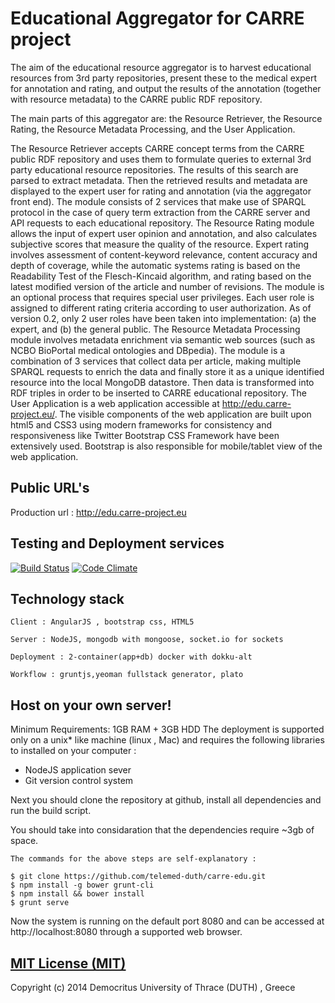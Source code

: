 
Educational Aggregator for CARRE project
=========
The aim of the educational resource aggregator is to harvest educational resources from 3rd party repositories, present these to the medical expert for annotation and rating, and output the results of the annotation (together with resource metadata) to the CARRE public RDF repository.

The main parts of this aggregator are: the Resource Retriever, the Resource Rating, the Resource Metadata Processing, and the User Application.

The Resource Retriever accepts CARRE concept terms from the CARRE public RDF repository and uses them to formulate queries to external 3rd party educational resource repositories. The results of this search are parsed to extract metadata. Then the retrieved results and metadata are displayed to the expert user for rating and annotation (via the aggregator front end). The module consists of 2 services that make use of SPARQL protocol in the case of query term extraction from the CARRE server and API requests to each educational repository.
The Resource Rating module allows the input of expert user opinion and annotation, and also calculates subjective scores that measure the quality of the resource. Expert rating involves assessment of content-keyword relevance, content accuracy and depth of coverage, while the automatic systems rating is based on the Readability Test of the Flesch-Kincaid algorithm, and rating based on the latest modified version of the article and number of revisions. The module is an optional process that requires special user privileges. Each user role is assigned to different rating criteria according to user authorization. As of version 0.2, only 2 user roles have been taken into implementation: (a) the expert, and (b) the general public.
The Resource Metadata Processing module involves metadata enrichment via semantic web sources (such as NCBO BioPortal medical ontologies and DBpedia). The module is a combination of 3 services that collect data per article, making multiple SPARQL requests to enrich the data and finally store it as a unique identified resource into the local MongoDB datastore. Then data is transformed into RDF triples in order to be inserted to CARRE educational repository.
The User Application is a web application accessible at http://edu.carre-project.eu/. The visible components of the web application are built upon html5 and CSS3 using modern frameworks for consistency and responsiveness like Twitter Bootstrap CSS Framework have been extensively used. Bootstrap is also responsible for mobile/tablet view of the web application.




Public URL's
-------

Production url : http://edu.carre-project.eu

Testing and Deployment services
---------
[![Build Status](https://travis-ci.org/telemed-duth/carre-edu.svg?branch=master)](https://travis-ci.org/telemed-duth/carre-edu)
[![Code Climate](https://codeclimate.com/github/telemed-duth/carre-edu/badges/gpa.svg)](https://codeclimate.com/github/telemed-duth/carre-edu)

Technology stack
----------------
    Client : AngularJS , bootstrap css, HTML5
    
    Server : NodeJS, mongodb with mongoose, socket.io for sockets
    
    Deployment : 2-container(app+db) docker with dokku-alt
    
    Workflow : gruntjs,yeoman fullstack generator, plato
    



Host on your own server!
--------------
Minimum Requirements: 1GB RAM + 3GB HDD
The deployment is supported only on a unix* like machine (linux , Mac) and requires the following libraries to installed on your computer : 

* NodeJS application sever
* Git version control system

Next you should clone the repository at github, install all dependencies and run the build script.

You should take into considaration that the dependencies require ~3gb of space.

    The commands for the above steps are self-explanatory :
            
    $ git clone https://github.com/telemed-duth/carre-edu.git
    $ npm install -g bower grunt-cli
    $ npm install && bower install
    $ grunt serve
            

Now the system is running on the default port 8080 and can be accessed at http://localhost:8080 through a supported web browser. 


    
[MIT License (MIT)](https://raw.githubusercontent.com/telemed-duth/carre-edu/master/LICENSE.txt)
------------
Copyright (c) 2014 Democritus University of Thrace (DUTH) , Greece
